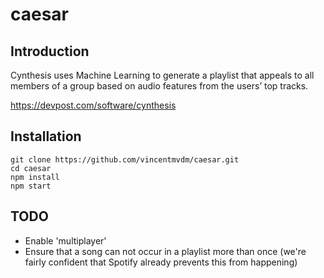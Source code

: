 # caesar

## Introduction
Cynthesis uses Machine Learning to generate a playlist that appeals to all members of a group based on audio features from the users’ top tracks.

https://devpost.com/software/cynthesis

## Installation
```
git clone https://github.com/vincentmvdm/caesar.git
cd caesar
npm install
npm start
```
## TODO
- Enable 'multiplayer'
- Ensure that a song can not occur in a playlist more than once (we're fairly confident that Spotify already prevents this from happening)
